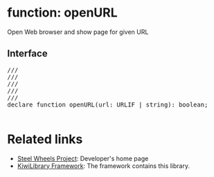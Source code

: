 # function: openURL
Open Web browser and show page for given URL

## Interface
<pre>
/// <reference path="Enum.d.ts" />
/// <reference path="Intf.d.ts" />
/// <reference path="File.d.ts" />
/// <reference path="Semaphore.d.ts" />
/// <reference path="Builtin.d.ts" />
declare function openURL(url: URLIF | string): boolean;

</pre>

# Related links
* [Steel Wheels Project](https://gitlab.com/steewheels/project/-/blob/main/README.md): Developer's home page
* [KiwiLibrary Framework](https://gitlab.com/steewheels/kiwiscript/-/blob/main/KiwiLibrary/README.md): The framework contains this library.


